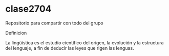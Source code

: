 # clase2704
Repositorio para compartir con todo del grupo


Definicion 

La lingüística es el estudio científico del origen, la evolución y la estructura del lenguaje, a fin de deducir las leyes que rigen las lenguas.
